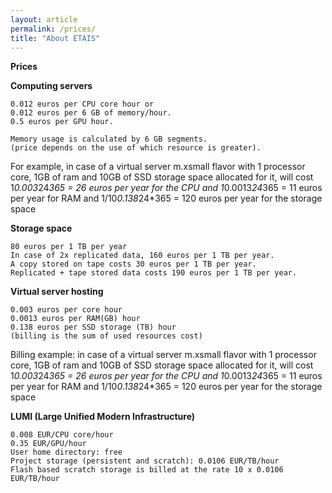 ```yaml
---
layout: article
permalink: /prices/
title: "About ETAIS"
---
```


**Prices**

**Computing servers**

    0.012 euros per CPU core hour or
    0.012 euros per 6 GB of memory/hour.
    0.5 euros per GPU hour.

    Memory usage is calculated by 6 GB segments.
    (price depends on the use of which resource is greater). 
  
 For example, in case of a virtual server m.xsmall flavor with 1 processor core, 1GB of ram and 10GB of SSD storage space allocated for it, will cost 1*0.003*24*365 = 26 euros per year for the CPU and 1*0.0013*24*365 = 11 euros per year for RAM and 1/10*0.138*24*365 = 120 euros per year for the storage space

**Storage space**

    80 euros per 1 TB per year
    In case of 2x replicated data, 160 euros per 1 TB per year.
    A copy stored on tape costs 30 euros per 1 TB per year.
    Replicated + tape stored data costs 190 euros per 1 TB per year.


**Virtual server hosting**

    0.003 euros per core hour
    0.0013 euros per RAM(GB) hour
    0.138 euros per SSD storage (TB) hour
    (billing is the sum of used resources cost)

  Billing example: in case of a virtual server m.xsmall flavor with 1 processor core, 1GB of ram and 10GB of SSD storage space allocated for it, will cost 1*0.003*24*365 = 26 euros per year for the CPU and 1*0.0013*24*365 = 11 euros per year for RAM and 1/10*0.138*24*365 = 120 euros per year for the storage space
 
**LUMI (Large Unified Modern Infrastructure)**

    0.008 EUR/CPU core/hour
    0.35 EUR/GPU/hour
    User home directory: free
    Project storage (persistent and scratch): 0.0106 EUR/TB/hour
    Flash based scratch storage is billed at the rate 10 x 0.0106 EUR/TB/hour

  
